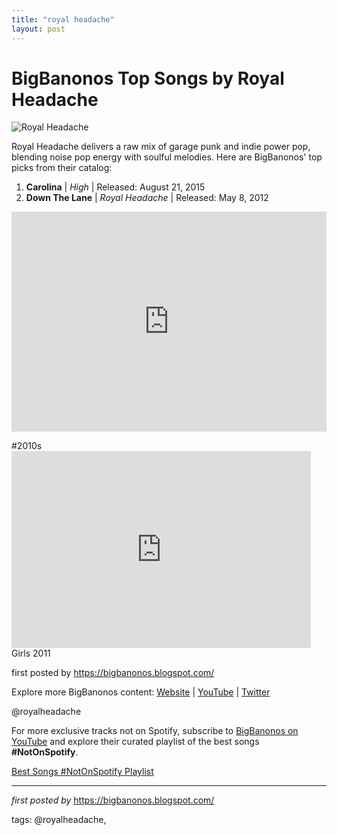 ```yaml
---
title: "royal headache"
layout: post
---
```

<h1>BigBanonos Top Songs by Royal Headache</h1>
<img alt="Royal Headache" src="https://media.pitchfork.com/photos/5b13ef4e0c62be4ee3ebf4e3/2:1/w_1600,c_limit/gallery_full.50e5c196.jpg" /> <p>Royal Headache delivers a raw mix of garage punk and indie power pop, blending noise pop energy with soulful melodies. Here are BigBanonos' top picks from their catalog:</p> <ol> <li><strong>Carolina</strong> | <em>High</em> | Released: August 21, 2015</li> <li><strong>Down The Lane</strong> | <em>Royal Headache</em> | Released: May 8, 2012</li>
</ol> <div> <iframe src="https://open.spotify.com/embed/playlist/609VEw34MTfjkqhYJW39m7?utm_source=generator" width="100%" height="352" frameBorder="0" allowfullscreen="" allow="autoplay; clipboard-write; encrypted-media; fullscreen; picture-in-picture" loading="lazy"></iframe>
</div> <p>#2010s <br />
<iframe allowfullscreen="" frameborder="0" height="315" src="https://www.youtube.com/embed/jiXXAiA0YGQ?list=PLtuNtuTatqI3--RPs98C0DQRZBUoKQy7L" width="95%"></iframe><br /> Girls 2011</p> <p>first posted by <a href="https://bigbanonos.blogspot.com/">https://bigbanonos.blogspot.com/</a></p> <div> <p>Explore more BigBanonos content: <a href="https://bigbanonos.blogspot.com/">Website</a> | <a href="https://www.youtube.com/@BigBanonos">YouTube</a> | <a href="https://x.com/bigbanonos">Twitter</a></p>
</div> <!--Tags-->
<p>@royalheadache</p>


<!--Subscribe and Playlist Links-->
<div>
    <p>For more exclusive tracks not on Spotify, subscribe to <a href="https://www.youtube.com/@BigBanonos" target="_blank">BigBanonos on YouTube</a> and explore their curated playlist of the best songs <strong>#NotOnSpotify</strong>.</p>
    <p><a href="https://www.youtube.com/playlist?list=PLtuNtuTatqI0kFahUCbtbfenC_ET5O_tr" target="_blank">Best Songs #NotOnSpotify Playlist<br /></a></p></div>

<hr />

<p><em>first posted by</em> <a href="https://bigbanonos.blogspot.com/" rel="noopener" target="_new">https://bigbanonos.blogspot.com/</a></p>

<p>tags: @royalheadache,</p>
